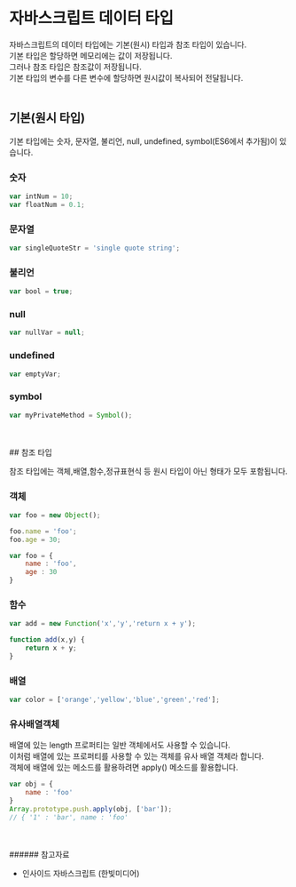# 자바스크립트 데이터 타입

자바스크립트의 데이터 타입에는 기본(원시) 타입과 참조 타입이 있습니다. <br>
기본 타입은 할당하면 메모리에는 값이 저장됩니다. <br> 
그러나 참조 타입은 참조값이 저장됩니다. <br>
기본 타입의 변수를 다른 변수에 할당하면 원시값이 복사되어 전달됩니다.
<br>
<br>
## 기본(원시 타입)

기본 타입에는 숫자, 문자열, 불리언, null, undefined, symbol(ES6에서 추가됨)이 있습니다.

### 숫자

```javascript
var intNum = 10;
var floatNum = 0.1;
```

### 문자열

```javascript
var singleQuoteStr = 'single quote string';
```

### 불리언

```javascript
var bool = true;
```

### null

```javascript
var nullVar = null;
``` 

### undefined 

```javascript
var emptyVar;
```

### symbol

```javascript
var myPrivateMethod = Symbol();
```
<br>
<br>
## 참조 타입

참조 타입에는 객체,배열,함수,정규표현식 등 원시 타입이 아닌 형태가 모두 포함됩니다.

### 객체

```javascript
var foo = new Object();

foo.name = 'foo';
foo.age = 30;
```

```javascript
var foo = {
    name : 'foo',
    age : 30
}
```

### 함수

```javascript
var add = new Function('x','y','return x + y');

function add(x,y) {
    return x + y;
}
```

### 배열

```javascript
var color = ['orange','yellow','blue','green','red'];
```

### 유사배열객체

배열에 있는 length 프로퍼티는 일반 객체에서도 사용할 수 있습니다.<br>
이처럼 배열에 있는 프로퍼티를 사용할 수 있는 객체를 유사 배열 객체라 합니다.<br>
객체에 배열에 있는 메소드를 활용하려면 apply() 메소드를 활용합니다.

```javascript
var obj = {
    name : 'foo'
}
Array.prototype.push.apply(obj, ['bar']);
// { '1' : 'bar', name : 'foo'
```
<br>
<br>
###### 참고자료

* 인사이드 자바스크립트 (한빛미디어)